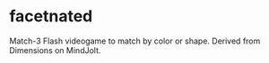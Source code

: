 facetnated
==========

Match-3 Flash videogame to match by color or shape.  Derived from Dimensions on MindJolt.
